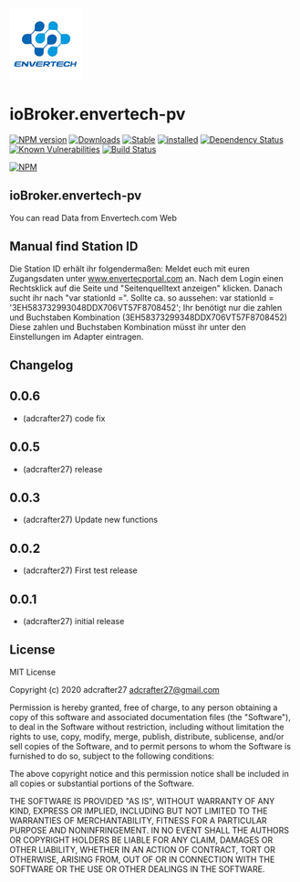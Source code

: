 ![Logo](admin/envertech.png)
# ioBroker.envertech-pv
[![NPM version](http://img.shields.io/npm/v/iobroker.envertech-pv.svg)](https://www.npmjs.com/package/iobroker.envertech-pv)
[![Downloads](https://img.shields.io/npm/dm/iobroker.envertech-pv.svg)](https://www.npmjs.com/package/iobroker.envertech-pv)
[![Stable](http://iobroker.live/badges/envertech-pv-stable.svg)](http://iobroker.live/badges/envertech-pv-stable.svg)
[![installed](http://iobroker.live/badges/envertech-pv-installed.svg)](http://iobroker.live/badges/envertech-pv-installed.svg)
[![Dependency Status](https://img.shields.io/david/adcrafter27/iobroker.envertech-pv.svg)](https://david-dm.org/adcrafter27/iobroker.envertech-pv)
[![Known Vulnerabilities](https://snyk.io/test/github/adcrafter27/ioBroker.envertech-pv/badge.svg)](https://snyk.io/test/github/adcrafter27/ioBroker.envertech-pv)
[![Build Status](http://img.shields.io/travis/adcrafter27/ioBroker.envertech-pv.svg)](https://travis-ci.org/adcrafter27/ioBroker.envertech-pv)

[![NPM](https://nodei.co/npm/iobroker.envertech-pv.png?downloads=true)](https://nodei.co/npm/iobroker.envertech-pv/)



## ioBroker.envertech-pv

You can read Data from Envertech.com Web

## Manual find Station ID

Die Station ID erhält ihr folgendermaßen:
Meldet euch mit euren Zugangsdaten unter www.envertecportal.com an.
Nach dem Login einen Rechtsklick auf die Seite und "Seitenquelltext anzeigen" klicken.
Danach sucht ihr nach "var stationId =".
Sollte ca. so aussehen: var stationId = '3EH583732993048DDX706VT57F8708452';
Ihr benötigt nur die zahlen und Buchstaben Kombination (3EH58373299348DDX706VT57F8708452)
Diese zahlen und Buchstaben Kombination müsst ihr unter den Einstellungen im Adapter eintragen.


## Changelog

## 0.0.6
* (adcrafter27) code fix

## 0.0.5
* (adcrafter27) release

## 0.0.3
* (adcrafter27) Update new functions

## 0.0.2
* (adcrafter27) First test release

## 0.0.1
* (adcrafter27) initial release

## License
MIT License

Copyright (c) 2020 adcrafter27 <adcrafter27@gmail.com>

Permission is hereby granted, free of charge, to any person obtaining a copy
of this software and associated documentation files (the "Software"), to deal
in the Software without restriction, including without limitation the rights
to use, copy, modify, merge, publish, distribute, sublicense, and/or sell
copies of the Software, and to permit persons to whom the Software is
furnished to do so, subject to the following conditions:

The above copyright notice and this permission notice shall be included in all
copies or substantial portions of the Software.

THE SOFTWARE IS PROVIDED "AS IS", WITHOUT WARRANTY OF ANY KIND, EXPRESS OR
IMPLIED, INCLUDING BUT NOT LIMITED TO THE WARRANTIES OF MERCHANTABILITY,
FITNESS FOR A PARTICULAR PURPOSE AND NONINFRINGEMENT. IN NO EVENT SHALL THE
AUTHORS OR COPYRIGHT HOLDERS BE LIABLE FOR ANY CLAIM, DAMAGES OR OTHER
LIABILITY, WHETHER IN AN ACTION OF CONTRACT, TORT OR OTHERWISE, ARISING FROM,
OUT OF OR IN CONNECTION WITH THE SOFTWARE OR THE USE OR OTHER DEALINGS IN THE
SOFTWARE.